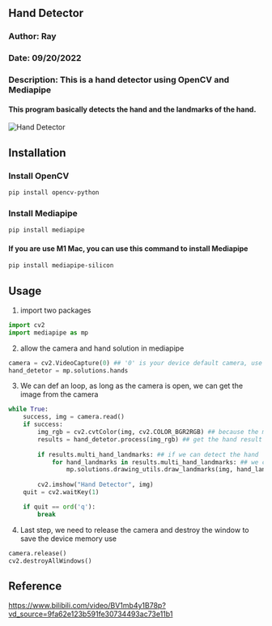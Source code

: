 ## Hand Detector
### Author: Ray
### Date: 09/20/2022
### Description: This is a hand detector using OpenCV and Mediapipe

#### This program basically detects the hand and the landmarks of the hand.
![Hand Detector](https://github.com/KyrieRui/Hand_Recognition/blob/main/Kapture%202022-09-20%20at%2014.08.16.gif)

## Installation
### Install OpenCV
```bash
pip install opencv-python
```

### Install Mediapipe
```bash
pip install mediapipe
```

#### If you are use M1 Mac, you can use this command to install Mediapipe
```bash
pip install mediapipe-silicon
```

## Usage
1. import two packages
```python
import cv2
import mediapipe as mp
```

2. allow the camera and hand solution in mediapipe
```python
camera = cv2.VideoCapture(0) ## '0' is your device default camera, use '1' if you have another camera
hand_detetor = mp.solutions.hands
```

3. We can def an loop, as long as the camera is open, we can get the image from the camera
```python
while True:
    success, img = camera.read()
    if success:
        img_rgb = cv2.cvtColor(img, cv2.COLOR_BGR2RGB) ## because the mediapipe only support RGB image we need to convert it to RGB
        results = hand_detetor.process(img_rgb) ## get the hand result
        
        if results.multi_hand_landmarks: ## if we can detect the hand
            for hand_landmarks in results.multi_hand_landmarks: ## we can get the hand landmarks
                mp.solutions.drawing_utils.draw_landmarks(img, hand_landmarks, mp.solutions.hands.HAND_CONNECTIONS) ## draw the hand landmarks
        
        cv2.imshow("Hand Detector", img)
    quit = cv2.waitKey(1)

    if quit == ord('q'):
        break
```

4. Last step, we need to release the camera and destroy the window to save the device memory use
```python
camera.release()
cv2.destroyAllWindows()
```


## Reference
https://www.bilibili.com/video/BV1mb4y1B78p?vd_source=9fa62e123b591fe30734493ac73e11b1
